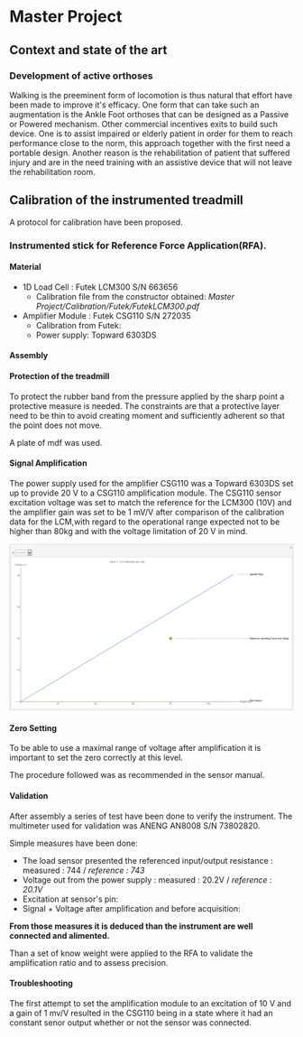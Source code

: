 # Master Project

## Context and state of the art

### Development of active orthoses

Walking is the preeminent form of locomotion is thus natural that effort have been made to improve it's efficacy.
One form that can take such an augmentation is the Ankle Foot orthoses that can be designed as a Passive or Powered mechanism. Other commercial incentives exits to build such device.
One is to assist impaired or elderly patient in order for them to reach performance close to the norm, this approach together with the first need a portable design.
Another reason is the rehabilitation of patient that suffered injury and are in the need training with an assistive device that will not leave the rehabilitation room.


## Calibration of the instrumented treadmill

A protocol for calibration have been proposed.

### Instrumented stick for Reference Force Application(RFA).

#### Material

* 1D Load Cell : Futek LCM300 S/N 663656
  * Calibration file from the constructor obtained: _Master Project/Calibration/Futek/FutekLCM300.pdf_
* Amplifier Module : Futek CSG110 S/N 272035
  * Calibration from Futek:
  * Power supply: Topward 6303DS

#### Assembly

#### Protection of the treadmill


To protect the rubber band from the pressure applied by the sharp point a protective measure is needed.
The constraints are that a protective layer need to be thin to avoid creating moment and sufficiently adherent
so that the point does not move.

A  plate of mdf was used.


#### Signal Amplification

The power supply used for the amplifier CSG110 was a Topward 6303DS set up to provide 20 V to a CSG110 amplification module.
The CSG110 sensor excitation voltage was set to match the reference for the LCM300 (10V) and the amplifier gain was set to be 1 mV/V after comparison of the calibration data for the LCM,with regard to the operational range expected not to be higher than 80kg and with the voltage limitation of 20 V in mind.

![Voltage range as a function of gain](/assets/gain_choice.gif)


#### Zero Setting

To be able to use a maximal range of voltage after amplification it is important to set the zero correctly at this level.

The procedure followed was as recommended in the sensor manual.

#### Validation

After assembly a series of test have been done to verify the instrument.
The multimeter used for validation was ANENG AN8008 S/N 73802820.

Simple measures have been done:
* The load sensor presented the referenced input/output resistance : measured : 744 / _reference : 743_
* Voltage out from the power supply : measured : 20.2V / _reference : 20.1V_
* Excitation at sensor's pin:
* Signal + Voltage after amplification and before acquisition:

__From those measures it is deduced than the instrument are well connected and alimented.__

Than a set of know weight were applied to the RFA to validate the amplification ratio and to assess precision.

#### Troubleshooting

The first attempt to set the amplification module to an excitation of 10 V and a gain of 1 mv/V resulted in the CSG110 being in a state where it had an constant senor output whether or not the sensor was connected.
